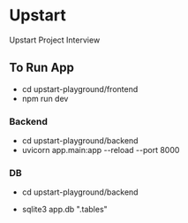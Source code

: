 # Upstart
Upstart Project Interview

## To Run App

- cd upstart-playground/frontend
- npm run dev

### Backend
- cd upstart-playground/backend
- uvicorn app.main:app --reload --port 8000

### DB
- cd upstart-playground/backend
<!-- To view all tables in the Database -->
- sqlite3 app.db ".tables"
